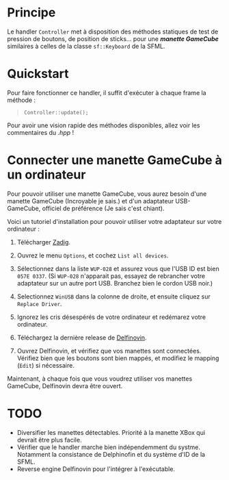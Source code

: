 # Principe

Le handler `Controller` met à disposition des méthodes statiques de test
de pression de boutons, de position de sticks... pour une ***manette GameCube***
similaires à celles de la classe `sf::Keyboard` de la SFML.

# Quickstart

Pour faire fonctionner ce handler, il suffit d'exécuter à chaque frame la 
méthode :

> `Controller::update();`

Pour avoir une vision rapide des méthodes disponibles, allez voir les 
commentaires du *.hpp* !

# Connecter une manette GameCube à un ordinateur

Pour pouvoir utiliser une manette GameCube, vous aurez besoin d'une manette 
GameCube (Incroyable je sais.) et d'un adaptateur USB-GameCube, officiel de 
préférence (Je sais c'est chiant).

Voici un tutoriel d'installation pour pouvoir utiliser votre adaptateur sur 
votre ordinateur :

1. Télécharger [Zadig](https://zadig.akeo.ie/).
   
2. Ouvrez le menu `Options`, et cochez `List all devices`.

3. Sélectionnez dans la liste `WUP-028` et assurez vous que l'USB ID est bien 
   `057E 0337`.
   (Si `WUP-028` n'apparait pas, essayez de rebrancher votre adaptateur sur un 
   autre port USB. Branchez bien le cordon USB noir.)

4. Selectionnez `WinUSB` dans la colonne de droite, et ensuite cliquez sur `Replace Driver`.

5. Ignorez les cris désespérés de votre ordinateur et redémarez votre 
   ordinateur.

6. Téléchargez la dernière release de [Delfinovin](https://github.com/Struggleton/Delfinovin/releases).

7.  Ouvrez Delfinovin, et vérifiez que vos manettes sont connectées. Vérifiez 
    bien que les boutons sont bien mappés, et modifiez le mapping (`Edit`) si 
    nécessaire.

Maintenant, à chaque fois que vous voudrez utiliser vos manettes GameCube, 
Delfinovin devra être ouvert.

# TODO

* Diversifier les manettes détectables. Priorité à la manette XBox qui devrait être plus facile.
* Vérifier que le handler marche bien indépendemment du systme. Notamment la consistance de Delphinofin et du système d'ID de la SFML.
* Reverse engine Delfinovin pour l'intégrer à l'exécutable.